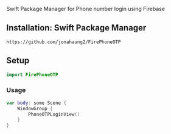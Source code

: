 Swift Package Manager for Phone number login using Firebase

## Installation: Swift Package Manager
`https://github.com/jonahaung2/FirePhoneOTP`

## Setup

```swift
import FirePhoneOTP
```

### Usage

```swift
var body: some Scene {
    WindowGroup {
        PhoneOTPLoginView()
    }
}
```

